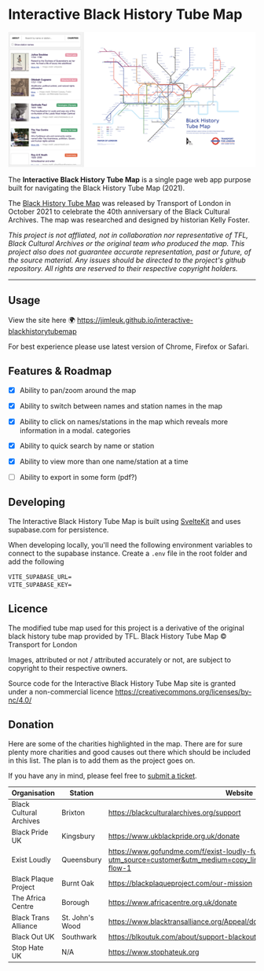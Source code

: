 # Interactive Black History Tube Map

![Screenshot](./static/screenshot.png)

The **Interactive Black History Tube Map** is a single page web app purpose built for navigating the Black History Tube Map (2021).

The [Black History Tube Map](https://blackculturalarchives.org/shop/black-history-tube-map) was released by Transport of London in October 2021 to celebrate the 40th anniversary of the Black Cultural Archives. The map was researched and designed by historian Kelly Foster.

*This project is not affliated, not in collaboration nor representative of TFL, Black Cultural Archives or the original team who produced the map. This project also does not guarantee accurate representation, past or future, of the source material. Any issues should be directed to the project's github repository. All rights are reserved to their respective copyright holders.*

---

## Usage

View the site here 🌍 https://jimleuk.github.io/interactive-blackhistorytubemap

For best experience please use latest version of Chrome, Firefox or Safari.


## Features & Roadmap

- [x] Ability to pan/zoom around the map
- [x] Ability to switch between names and station names in the map
- [x] Ability to click on names/stations in the map which reveals more information in a modal.
categories
- [x] Ability to quick search by name or station
- [x] Ability to view more than one name/station at a time
- [ ] Ability to export in some form (pdf?)


## Developing

The Interactive Black History Tube Map is built using [SvelteKit](https://kit.svelte.dev) and uses supabase.com for persistence.

When developing locally, you'll need the following environment variables to connect to the supabase instance.
Create a `.env` file in the root folder and add the following
```
VITE_SUPABASE_URL=
VITE_SUPABASE_KEY=
```

## Licence

The modified tube map used for this project is a derivative of the original black history tube map provided by TFL.
Black History Tube Map &copy; Transport for London

Images, attributed or not / attributed accurately or not, are subject to copyright to their respective owners.

Source code for the Interactive Black History Tube Map site is granted under a non-commercial licence https://creativecommons.org/licenses/by-nc/4.0/

## Donation
Here are some of the charities highlighted in the map. There are for sure plenty more charities and good causes out there which should be included in this list. The plan is to add them as the project goes on.

If you have any in mind, please feel free to [submit a ticket](https://github.com/jimleuk/interactive-blackhistorytubemap/issues/new?title=Add+a+charity).

|Organisation|Station|Website|
|-|-|-|
|Black Cultural Archives|Brixton|https://blackculturalarchives.org/support|
|Black Pride UK|Kingsbury|https://www.ukblackpride.org.uk/donate|
|Exist Loudly|Queensbury|https://www.gofundme.com/f/exist-loudly-fund-to-support-queer-black-yp?utm_source=customer&utm_medium=copy_link&utm_campaign=p_cf%2Bshare-flow-1|
|Black Plaque Project|Burnt Oak|https://blackplaqueproject.com/our-mission|
|The Africa Centre|Borough|https://www.africacentre.org.uk/donate|
|Black Trans Alliance|St. John's Wood|https://www.blacktransalliance.org/Appeal/donate|
|Black Out UK|Southwark|https://blkoutuk.com/about/support-blackout-uk|
|Stop Hate UK|N/A|https://www.stophateuk.org|